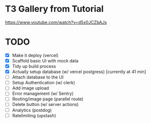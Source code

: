 # T3 Gallery from Tutorial
https://www.youtube.com/watch?v=d5x0JCZbAJs

# TODO
- [x] Make it deploy (vercel)
- [x] Scaffold basic UI with mock data
- [x] Tidy up build process
- [x] Actually setup database (w/ vercel postgress) [currently at 41 min]
- [ ] Attach database to the UI
- [ ] Setup Authentication (w/ clerk)
- [ ] Add image upload
- [ ] Error management (w/ Sentry)
- [ ] Routing/image page (parallel route)
- [ ] Delete button (w/ server actions)
- [ ] Analytics (postdog)
- [ ] Ratelimiting (upstash)
